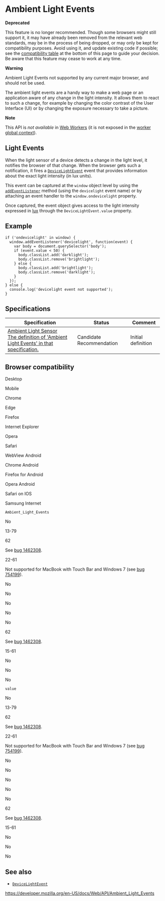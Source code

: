 # Ambient Light Events

**Deprecated**

This feature is no longer recommended. Though some browsers might still support it, it may have already been removed from the relevant web standards, may be in the process of being dropped, or may only be kept for compatibility purposes. Avoid using it, and update existing code if possible; see the [compatibility table](#browser_compatibility) at the bottom of this page to guide your decision. Be aware that this feature may cease to work at any time.

**Warning**

Ambient Light Events not supported by any current major browser, and should not be used.

The ambient light events are a handy way to make a web page or an application aware of any change in the light intensity. It allows them to react to such a change, for example by changing the color contrast of the User Interface (UI) or by changing the exposure necessary to take a picture.

**Note**

This API is _not available_ in [Web Workers](web_workers_api) (it is not exposed in the [worker global context](web_workers_api#worker_global_contexts_and_functions)).

## Light Events

When the light sensor of a device detects a change in the light level, it notifies the browser of that change. When the browser gets such a notification, it fires a [`DeviceLightEvent`](devicelightevent) event that provides information about the exact light intensity (in lux units).

This event can be captured at the `window` object level by using the [`addEventListener`](eventtarget/addeventlistener) method (using the `devicelight` event name) or by attaching an event handler to the `window.ondevicelight` property.

Once captured, the event object gives access to the light intensity expressed in [lux](https://en.wikipedia.org/wiki/Lux) through the `DeviceLightEvent.value` property.

## Example

    if ('ondevicelight' in window) {
      window.addEventListener('devicelight', function(event) {
        var body = document.querySelector('body');
        if (event.value < 50) {
          body.classList.add('darklight');
          body.classList.remove('brightlight');
        } else {
          body.classList.add('brightlight');
          body.classList.remove('darklight');
        }
      });
    } else {
      console.log('devicelight event not supported');
    }

## Specifications

<table><thead><tr class="header"><th>Specification</th><th>Status</th><th>Comment</th></tr></thead><tbody><tr class="odd"><td><a href="https://w3c.github.io/ambient-light/">Ambient Light Sensor<br />
<span class="small">The definition of 'Ambient Light Events' in that specification.</span></a></td><td><span class="spec-cr">Candidate Recommendation</span></td><td>Initial definition</td></tr></tbody></table>

## Browser compatibility

Desktop

Mobile

Chrome

Edge

Firefox

Internet Explorer

Opera

Safari

WebView Android

Chrome Android

Firefox for Android

Opera Android

Safari on IOS

Samsung Internet

`Ambient_Light_Events`

No

13-79

62

See [bug 1462308](https://bugzil.la/1462308).

22-61

Not supported for MacBook with Touch Bar and Windows 7 (see [bug 754199](https://bugzil.la/754199)).

No

No

No

No

No

62

See [bug 1462308](https://bugzil.la/1462308).

15-61

No

No

No

`value`

No

13-79

62

See [bug 1462308](https://bugzil.la/1462308).

22-61

Not supported for MacBook with Touch Bar and Windows 7 (see [bug 754199](https://bugzil.la/754199)).

No

No

No

No

No

62

See [bug 1462308](https://bugzil.la/1462308).

15-61

No

No

No

## See also

- [`DeviceLightEvent`](devicelightevent)

<a href="https://developer.mozilla.org/en-US/docs/Web/API/Ambient_Light_Events" class="_attribution-link">https://developer.mozilla.org/en-US/docs/Web/API/Ambient_Light_Events</a>
